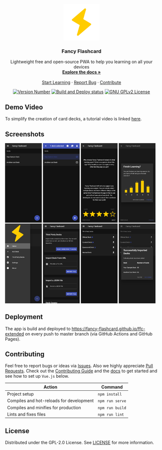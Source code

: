 <!-- README inspired by https://github.com/othneildrew/Best-README-Template -->

<p align="center">
  <a href="https://github.com/fancy-flashcard/ffc">
    <img src="src/assets/flash.svg" alt="Fancy Flashcard Logo" width="120" height="120">
  </a>

  <h3 align="center">Fancy Flashcard</h3>

  <p align="center">
    Lightweight free and open-source PWA to help you learning on all your devices
    <br />
    <a href="docs/"><strong>Explore the docs »</strong></a>
    <br />
    <br />
    <a href="https://fancy-flashcard.github.io/ffc-extended/">Start Learning</a>
    ·
    <a href="https://github.com/fancy-flashcard/ffc/issues">Report Bug</a>
    ·
    <a href="CONTRIBUTING.md">Contribute</a>
  </p>

  <p align="center">
    <a href="#readme"
    ><img src="https://img.shields.io/badge/dynamic/json?color=informational&label=version&query=%24.version&url=https%3A%2F%2Fraw.githubusercontent.com%2Ffancy-flashcard%2Fffc%2Fmaster%2Fpackage.json" alt="Version Number"
    ></a>
    <a href="https://github.com/fancy-flashcard/ffc/actions?query=workflow%3A%22Build+and+Deploy%22"
    ><img src="https://img.shields.io/github/workflow/status/fancy-flashcard/ffc/Build%20and%20Deploy" alt="Build and Deploy status"
    ></a>
    <a href="LICENSE"
    ><img src="https://img.shields.io/badge/license-GNU%20GPLv2-success" alt="GNU GPLv2 License"
    ></a>
  </p>
</p>

## Demo Video 

To simplify the creation of card decks, a tutorial video is linked <a href="https://youtu.be/zPUoXkVYENY">here</a>.


## Screenshots

<img src="docs/img/deck-selection.png" alt="Deck Selection" width="24%" /> <img src="docs/img/deck-selection-selected.png" alt="Deck Selection - one deck selected" width="24%" /> <img src="docs/img/q-and-a.png" alt="Card" width="24%" /> <img src="docs/img/finish.png" alt="Evaluation after finishing learning" width="24%" /> <img src="docs/img/menu.png" alt="Menu" width="24%" /> <img src="docs/img/import.png" alt="Import" width="24%" /> <img src="docs/img/third-party-decks.png" alt="Third Party Decks" width="24%" /> <img src="docs/img/add-decks.png" alt="Successfully add a Deck" width="24%" /> 

## Deployment
The app is build and deployed to https://fancy-flashcard.github.io/ffc-extended on every push to master branch (via GitHub Actions and GitHub Pages).

## Contributing
Feel free to report bugs or ideas via [Issues](issues).
Also we highly appreciate [Pull Requests](pulls).
Check out the [Contributing Guide](CONTRIBUTING.md) and the [docs](docs) to get started and see how to set up `Vue.js` below.

| Action                                   | Command         |
| ---------------------------------------- | --------------- |
| Project setup                            | `npm install`   |
| Compiles and hot-reloads for development | `npm run serve` |
| Compiles and minifies for production     | `npm run build` |
| Lints and fixes files                    | `npm run lint`  |

## License

Distributed under the GPL-2.0 License. See [LICENSE](LICENSE) for more information.
